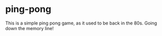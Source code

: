 # ping-pong
This is a simple ping pong game, as it used to be back in the 80s. Going down the memory line!
